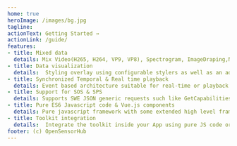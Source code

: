 ```yaml
---
home: true
heroImage: /images/bg.jpg
tagline: 
actionText: Getting Started →
actionLink: /guide/
features:
- title: Mixed data
  details: Mix Video(H265, H264, VP9, VP8), Spectrogram, ImageDraping,Nexrad, any Swe generic(GPS, Quaternion, Weather temperature)..
- title: Data visualization
  details:  Styling overlay using configurable stylers as well as an advanced support for video. It has been designed to integrate any map engines such as Lealfet, OpenLayer or Cesium.
- title: Synchronized Temporal & Real time playback
  details: Event based architecture suitable for real-time or playback with support of temporal synchronization on multiple data stream.
- title: Support for SOS & SPS
  details: Supports SWE JSON generic requests such like GetCapabilities, GetFeatureOfInterest, GetResultTemplate, DescribeSensor
- title: Pure ES6 Javascript code & Vue.js components
  details: Pure javascript framework with some extended high level frameworks/APIs <ul><li>OpenLayers, Leaflet or Cesium for Map data</li><li>FFMPeg.js for Video Software decoding</li><li>Chart.js</li></ul>
- title: Toolkit integration
  details:  Integrate the toolkit inside your App using pure JS code or Vue.js based components
footer: (c) OpenSensorHub
---
```



